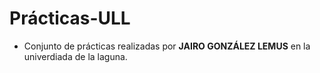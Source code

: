 # Prácticas-ULL
* Conjunto de prácticas realizadas por **JAIRO GONZÁLEZ LEMUS** en la univerdiada de la laguna. 
